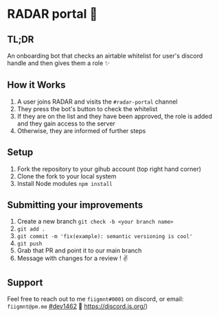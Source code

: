 # RADAR portal 🤖

## TL;DR

An onboarding bot that checks an airtable whitelist for user's discord handle and then gives them a role  ✨

## How it Works

1. A user joins RADAR and visits the `#radar-portal` channel
2. They press the bot's button to check the whitelist
3. If they are on the list and they have been approved, the role is added and they gain access to the server
4. Otherwise, they are informed of further steps

## Setup

1. Fork the repository to your gihub account (top right hand corner)
2. Clone the fork to your local system
3. Install Node modules `npm install`

## Submitting your improvements

1. Create a new branch `git check -b <your branch name>`
2. `git add .`
3. `git commit -m 'fix(example): semantic versioning is cool'`
4. `git push`
5. Grab that PR and point it to our main branch
6. Message with changes for a review ! :v:

## Support

Feel free to reach out to me `fiigmnt#0001` on discord, or email: `fiigmnt@pm.me`  [#dev1462](https://twitter.com/fiigmnt) 🤙 https://discord.js.org/)

